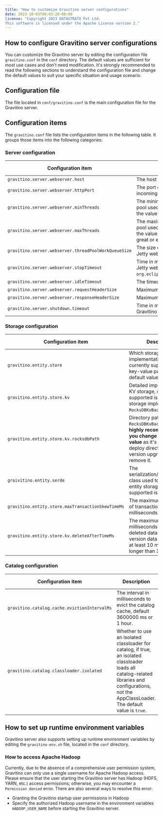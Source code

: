 ```yaml
---
title: "How to customize Gravitino server configurations"
date: 2023-10-03T09:03:20-08:00
license: "Copyright 2023 DATASTRATO Pvt Ltd.
This software is licensed under the Apache License version 2."
---
```


## How to configure Gravitino server configurations

You can customize the Gravitino server by editing the configuration file `gravitino.conf` in the `conf` directory. The default values are sufficient for most use cases and don't need modification.
It's strongly recommended to read the following sections to understand the configuration file and change the default values to suit your specific situation and usage scenario.

## Configuration file

The file located in `conf/gravitino.conf` is the main configuration file for the Gravitino server.

## Configuration items

The `gravitino.conf` file lists the configuration items in the following table. It groups those items into the following categories:

### Server configuration

| Configuration item                                   | Description                                                                                                                                           | Default value | Since version |
|------------------------------------------------------|-------------------------------------------------------------------------------------------------------------------------------------------------------|---------------|---------------|
| `gravitino.server.webserver.host`                    | The host of Gravitino server.                                                                                                                         | `0.0.0.0`   | 0.1.0         |
| `gravitino.server.webserver.httpPort`                | The port on which the Gravitino server listens for incoming connections.                                                                              | `8090`        | 0.1.0         |
| `gravitino.server.webserver.minThreads`              | The minimum number of threads in the thread pool used by Jetty webserver. `minThreads` is 8 if the value is less than 8.         | `Math.max(Math.min(Runtime.getRuntime().availableProcessors() * 2, 100), 8)`          | 0.2.0         |
| `gravitino.server.webserver.maxThreads`              | The maximum number of threads in the thread pool used by Jetty webserver. `maxThreads` is 8 if the value is less than 8, and `maxThreads` must be great or equal to `minThreads`  | `Math.max(Runtime.getRuntime().availableProcessors() * 4, 400)`         | 0.1.0         |
| `gravitino.server.webserver.threadPoolWorkQueueSize` | The size of the queue in the thread pool used by Jetty webserver.                                                                                    | `100`         | 0.1.0         |
| `gravitino.server.webserver.stopTimeout`             | Time in milliseconds to gracefully shutdown the Jetty webserver, for more, please see `org.eclipse.jetty.server.Server#setStopTimeout`.                      | `30000`       | 0.2.0         |
| `gravitino.server.webserver.idleTimeout`             | The timeout in milliseconds of idle connections.                                                                                                            | `30000`       | 0.2.0         |
| `gravitino.server.webserver.requestHeaderSize`       | Maximum size of HTTP requests.                                                                                                                             | `131072`      | 0.1.0         |
| `gravitino.server.webserver.responseHeaderSize`      | Maximum size of HTTP responses.                                                                                                                            | `131072`      | 0.1.0         |
| `gravitino.server.shutdown.timeout`                  | Time in milliseconds to gracefully shutdown of the Gravitino webserver.                                                                                              | `3000`        | 0.2.0         |

### Storage configuration

| Configuration item                                | Description                                                                                                                                                                      | Default value                    | Since version |
|---------------------------------------------------|----------------------------------------------------------------------------------------------------------------------------------------------------------------------------------|----------------------------------|---------------|
| `gravitino.entity.store`                          | Which storage implementation to use, currently supported is key-value pair storage, the default value is `kv`.                                                                   | `kv`                             | 0.1.0         |
| `gravitino.entity.store.kv`                       | Detailed implementation of KV storage, currently supported is `RocksDB` storage implementation `RocksDBKvBackend`.                                                               | `RocksDBKvBackend`               | 0.1.0         |
| `gravitino.entity.store.kv.rocksdbPath`           | Directory path of `RocksDBKvBackend`, **It's highly recommend that you change this default value** as it's under the deploy directory and future version upgrades may remove it. | `${GRAVITINO_HOME}/data/rocksdb` | 0.1.0         |
| `graivitino.entity.serde`                         | The serialization/deserialization class used to support entity storage, currently supported is `proto`.                                                                          | `proto`                          | 0.1.0         |
| `gravitino.entity.store.maxTransactionSkewTimeMs` | The maximum skew time of transactions in milliseconds.                                                                                                                           | `2000`                           | 0.3.0         |
| `gravitino.entity.store.kv.deleteAfterTimeMs`     | The maximum time in milliseconds that the deleted data and old version data is kept. Set to at least 10 minutes and no longer than 30 days.                                      | `604800000`(7 days)              | 0.3.0         |

### Catalog configuration

| Configuration item                            | Description                                                                                                                                                                                             | Default value | Since version |
|-----------------------------------------------|---------------------------------------------------------------------------------------------------------------------------------------------------------------------------------------------------------|---------------|---------------|
| `gravitino.catalog.cache.evictionIntervalMs`  | The interval in milliseconds to evict the catalog cache, default 3600000 ms or 1 hour.                                                                                                                         | `3600000`     | 0.1.0         |
| `gravitino.catalog.classloader.isolated`      | Whether to use an isolated classloader for catalog, if true, an isolated classloader loads all catalog-related libraries and configurations, not the AppClassLoader. The default value is `true`. | `true`        | 0.1.0         |

## How to set up runtime environment variables

Gravitino server also supports setting up runtime environment variables by editing the `gravitino-env.sh` file, located in the `conf` directory.

### How to access Apache Hadoop

Currently, due to the absence of a comprehensive user permission system, Gravitino can only use a single username for
Apache Hadoop access. Please ensure that the user starting the Gravitino server has Hadoop (HDFS, YARN, etc.) access
permissions; otherwise, you may encounter a `Permission denied` error. There are also several ways to resolve this error:

* Granting the Gravitino startup user permissions in Hadoop
* Specify the authorized Hadoop username in the environment variables `HADOOP_USER_NAME` before starting the Gravitino server.
